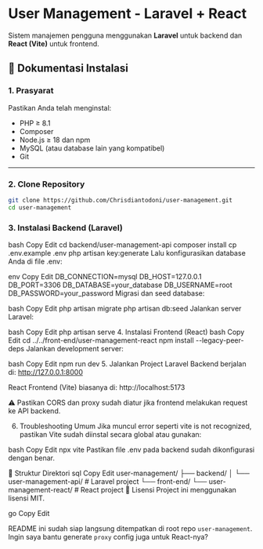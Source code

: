# User Management - Laravel + React

Sistem manajemen pengguna menggunakan **Laravel** untuk backend dan **React (Vite)** untuk frontend.

## 🚀 Dokumentasi Instalasi

### 1. Prasyarat

Pastikan Anda telah menginstal:

- PHP ≥ 8.1
- Composer
- Node.js ≥ 18 dan npm
- MySQL (atau database lain yang kompatibel)
- Git

---

### 2. Clone Repository

```bash
git clone https://github.com/Chrisdiantodoni/user-management.git
cd user-management
```

### 3. Instalasi Backend (Laravel)
bash
Copy
Edit
cd backend/user-management-api
composer install
cp .env.example .env
php artisan key:generate
Lalu konfigurasikan database Anda di file .env:

env
Copy
Edit
DB_CONNECTION=mysql
DB_HOST=127.0.0.1
DB_PORT=3306
DB_DATABASE=your_database
DB_USERNAME=root
DB_PASSWORD=your_password
Migrasi dan seed database:

bash
Copy
Edit
php artisan migrate
php artisan db:seed
Jalankan server Laravel:

bash
Copy
Edit
php artisan serve
4. Instalasi Frontend (React)
bash
Copy
Edit
cd ../../front-end/user-management-react
npm install --legacy-peer-deps
Jalankan development server:

bash
Copy
Edit
npm run dev
5. Jalankan Project
Laravel Backend berjalan di: http://127.0.0.1:8000

React Frontend (Vite) biasanya di: http://localhost:5173

⚠️ Pastikan CORS dan proxy sudah diatur jika frontend melakukan request ke API backend.

6. Troubleshooting Umum
Jika muncul error seperti vite is not recognized, pastikan Vite sudah diinstal secara global atau gunakan:

bash
Copy
Edit
npx vite
Pastikan file .env pada backend sudah dikonfigurasi dengan benar.

📂 Struktur Direktori
sql
Copy
Edit
user-management/
├── backend/
│   └── user-management-api/   # Laravel project
└── front-end/
    └── user-management-react/ # React project
📄 Lisensi
Project ini menggunakan lisensi MIT.

go
Copy
Edit

README ini sudah siap langsung ditempatkan di root repo `user-management`. Ingin saya bantu generate `proxy` config juga untuk React-nya?
